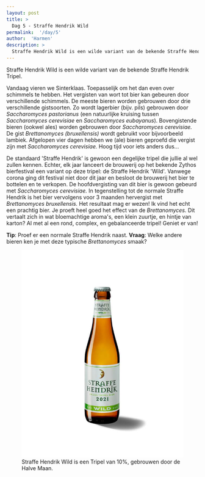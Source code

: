 ```yaml
---
layout: post
title: >
  Dag 5 - Straffe Hendrik Wild
permalink:  '/day/5'
author:  'Harmen'
description: >
  Straffe Hendrik Wild is een wilde variant van de bekende Straffe Hendrik Tripel.
---
```

<p class='intro'><span class='dropcap'>S</span>traffe Hendrik Wild is een wilde variant van de bekende Straffe Hendrik Tripel.</p>

Vandaag vieren we Sinterklaas. Toepasselijk om het dan even over schimmels te hebben. Het vergisten van wort tot bier kan gebeuren door verschillende schimmels. De meeste bieren worden gebrouwen door drie verschillende gistsoorten. Zo wordt lagerbier (bijv. pils) gebrouwen door *Saccharomyces pastorianus* (een natuurlijke kruising tussen *Saccharomyces cerevisiae* en *Saccharomyces eubayanus*). Bovengistende bieren (ookwel ales) worden gebrouwen door *Saccharomyces cerevisiae.* De gist *Brettanomyces (bruxellensis)* wordt gebruikt voor bijvoorbeeld lambiek. Afgelopen vier dagen hebben we (ale) bieren geproefd die vergist zijn met *Saccharomyces cerevisiae.* Hoog tijd voor iets anders dus...

De standaard 'Straffe Hendrik' is gewoon een degelijke tripel die jullie al wel zullen kennen. Echter, elk jaar lanceert de brouwerij op het bekende Zythos bierfestival een variant op deze tripel: de Straffe Hendrik 'Wild'. Vanwege corona ging dit festival niet door dit jaar en besloot de brouwerij het bier te bottelen en te verkopen. De hoofdvergisting van dit bier is gewoon gebeurd met *Saccharomyces cerevisiae.* In tegenstelling tot de normale Straffe Hendrik is het bier vervolgens voor 3 maanden hervergist met *Brettanomyces bruxellensis.* Het resultaat mag er wezen! Ik vind het echt een prachtig bier. Je proeft heel goed het effect van de *Brettanomyces.* Dit vertaalt zich in wat bloemachtige aroma's, een klein zuurtje, en hintje van karton? Al met al een rond, complex, en gebalanceerde tripel! Geniet er van!

**Tip**: Proef er een normale Straffe Hendrik naast.
**Vraag**: Welke andere bieren ken je met deze typische *Brettanomyces* smaak?

<figure><img src='/assets/img/day_5.jpg' alt=''/> <figcaption>Straffe Hendrik Wild is een Tripel van 10%, gebrouwen door de Halve Maan.</figcaption></figure>
